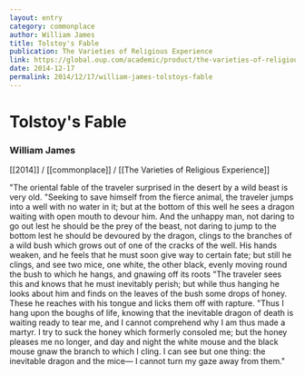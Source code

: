 ```yaml
---
layout: entry
category: commonplace
author: William James
title: Tolstoy's Fable
publication: The Varieties of Religious Experience
link: https://global.oup.com/academic/product/the-varieties-of-religious-experience-9780199691647
date: 2014-12-17
permalink: 2014/12/17/william-james-tolstoys-fable
---
```


# Tolstoy's Fable

### William James

[[2014]] / [[commonplace]] / [[The Varieties of Religious Experience]]

"The oriental fable of the traveler surprised in the desert by a wild beast is very old. "Seeking to save himself from the fierce animal, the traveler jumps into a well with no water in it; but at the bottom of this well he sees a dragon waiting with open mouth to devour him. And the unhappy man, not daring to go out lest he should be the prey of the beast, not daring to jump to the bottom lest he should be devoured by the dragon, clings to the branches of a wild bush which grows out of one of the cracks of the well. His hands weaken, and he feels that he must soon give way to certain fate; but still he clings, and see two mice, one white, the other black, evenly moving round the bush to which he hangs, and gnawing off its roots "The traveler sees this and knows that he must inevitably perish; but while thus hanging he looks about him and finds on the leaves of the bush some drops of honey. These he reaches with his tongue and licks them off with rapture. "Thus I hang upon the boughs of life, knowing that the inevitable dragon of death is waiting ready to tear me, and I cannot comprehend why I am thus made a martyr. I try to suck the honey which formerly consoled me; but the honey pleases me no longer, and day and night the white mouse and the black mouse gnaw the branch to which I cling. I can see but one thing: the inevitable dragon and the mice— I cannot turn my gaze away from them."